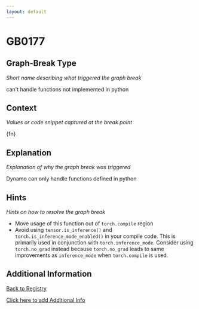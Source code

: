 ```yaml
---
layout: default
---
```

# GB0177

## Graph-Break Type
*Short name describing what triggered the graph break*

can't handle functions not implemented in python 

## Context
*Values or code snippet captured at the break point*

{fn}

## Explanation
*Explanation of why the graph break was triggered*

Dynamo can only handle functions defined in python

## Hints
*Hints on how to resolve the graph break*

- Move usage of this function out of `torch.compile` region
- Avoid using `tensor.is_inference()` and `torch.is_inference_mode_enabled()` in your compile code. This is primarily used in conjunction with `torch.inference_mode`. Consider using `torch.no_grad` instead because `torch.no_grad` leads to same improvements as `inference_mode` when `torch.compile` is used.


## Additional Information

<!-- ADDITIONAL INFORMATION START - Add custom information below this line -->

<!-- ADDITIONAL INFORMATION END -->

[Back to Registry](../index.html)

[Click here to add Additional Info](https://github.com/pytorch-labs/compile-graph-break-site/edit/main/docs/gb/gb0177.md)
